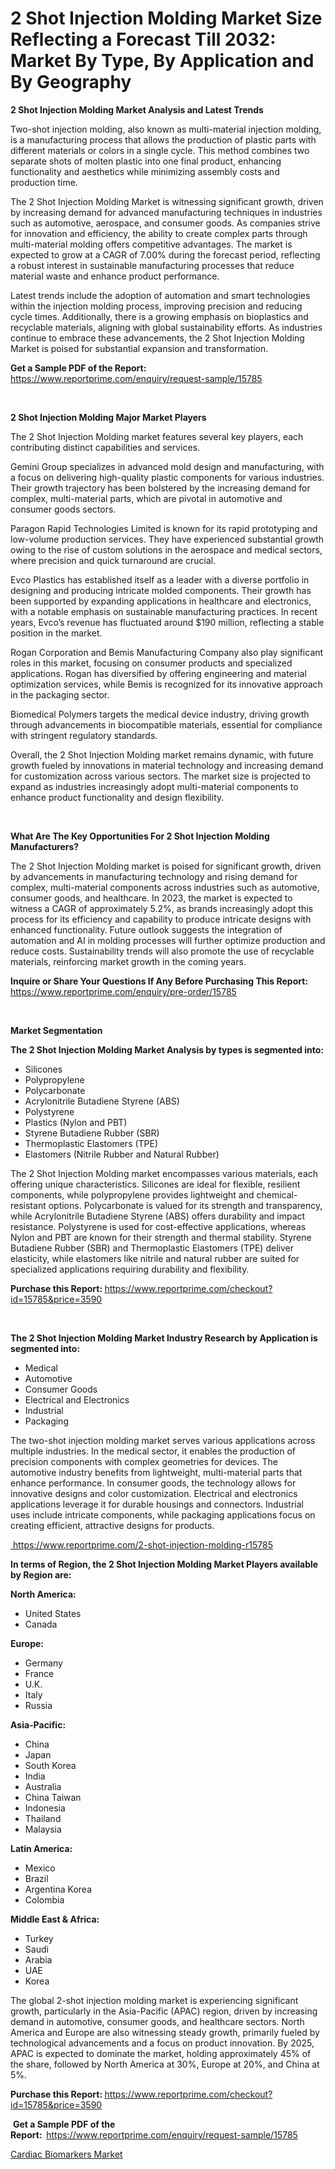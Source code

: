 <p><h1>2 Shot Injection Molding Market Size Reflecting a Forecast Till 2032: Market By Type, By Application and By Geography</h1></p><p><strong>2 Shot Injection Molding Market Analysis and Latest Trends</strong></p>
<p><p>Two-shot injection molding, also known as multi-material injection molding, is a manufacturing process that allows the production of plastic parts with different materials or colors in a single cycle. This method combines two separate shots of molten plastic into one final product, enhancing functionality and aesthetics while minimizing assembly costs and production time. </p><p>The 2 Shot Injection Molding Market is witnessing significant growth, driven by increasing demand for advanced manufacturing techniques in industries such as automotive, aerospace, and consumer goods. As companies strive for innovation and efficiency, the ability to create complex parts through multi-material molding offers competitive advantages. The market is expected to grow at a CAGR of 7.00% during the forecast period, reflecting a robust interest in sustainable manufacturing processes that reduce material waste and enhance product performance. </p><p>Latest trends include the adoption of automation and smart technologies within the injection molding process, improving precision and reducing cycle times. Additionally, there is a growing emphasis on bioplastics and recyclable materials, aligning with global sustainability efforts. As industries continue to embrace these advancements, the 2 Shot Injection Molding Market is poised for substantial expansion and transformation.</p></p>
<p><strong>Get a Sample PDF of the Report:&nbsp;</strong> <a href="https://www.reportprime.com/enquiry/request-sample/15785?utm_campaign=3354&utm_medium=2&utm_source=Github&utm_content=ia&utm_term=20032025&utm_id=2-shot-injection-molding">https://www.reportprime.com/enquiry/request-sample/15785</a></p>
<p>&nbsp;</p>
<p><strong>2 Shot Injection Molding Major Market Players</strong></p>
<p><p>The 2 Shot Injection Molding market features several key players, each contributing distinct capabilities and services. </p><p>Gemini Group specializes in advanced mold design and manufacturing, with a focus on delivering high-quality plastic components for various industries. Their growth trajectory has been bolstered by the increasing demand for complex, multi-material parts, which are pivotal in automotive and consumer goods sectors. </p><p>Paragon Rapid Technologies Limited is known for its rapid prototyping and low-volume production services. They have experienced substantial growth owing to the rise of custom solutions in the aerospace and medical sectors, where precision and quick turnaround are crucial. </p><p>Evco Plastics has established itself as a leader with a diverse portfolio in designing and producing intricate molded components. Their growth has been supported by expanding applications in healthcare and electronics, with a notable emphasis on sustainable manufacturing practices. In recent years, Evco’s revenue has fluctuated around $190 million, reflecting a stable position in the market.</p><p>Rogan Corporation and Bemis Manufacturing Company also play significant roles in this market, focusing on consumer products and specialized applications. Rogan has diversified by offering engineering and material optimization services, while Bemis is recognized for its innovative approach in the packaging sector.</p><p>Biomedical Polymers targets the medical device industry, driving growth through advancements in biocompatible materials, essential for compliance with stringent regulatory standards. </p><p>Overall, the 2 Shot Injection Molding market remains dynamic, with future growth fueled by innovations in material technology and increasing demand for customization across various sectors. The market size is projected to expand as industries increasingly adopt multi-material components to enhance product functionality and design flexibility.</p></p>
<p>&nbsp;</p>
<p><strong>What Are The Key Opportunities For 2 Shot Injection Molding Manufacturers?</strong></p>
<p><p>The 2 Shot Injection Molding market is poised for significant growth, driven by advancements in manufacturing technology and rising demand for complex, multi-material components across industries such as automotive, consumer goods, and healthcare. In 2023, the market is expected to witness a CAGR of approximately 5.2%, as brands increasingly adopt this process for its efficiency and capability to produce intricate designs with enhanced functionality. Future outlook suggests the integration of automation and AI in molding processes will further optimize production and reduce costs. Sustainability trends will also promote the use of recyclable materials, reinforcing market growth in the coming years.</p></p>
<p><strong>Inquire or Share Your Questions If Any Before Purchasing This Report:</strong> <a href="https://www.reportprime.com/enquiry/pre-order/15785?utm_campaign=3354&utm_medium=2&utm_source=Github&utm_content=ia&utm_term=20032025&utm_id=2-shot-injection-molding">https://www.reportprime.com/enquiry/pre-order/15785</a></p>
<p>&nbsp;</p>
<p><strong>Market Segmentation</strong></p>
<p><strong>The 2 Shot Injection Molding Market Analysis by types is segmented into:</strong></p>
<p><ul><li>Silicones</li><li>Polypropylene</li><li>Polycarbonate</li><li>Acrylonitrile Butadiene Styrene (ABS)</li><li>Polystyrene</li><li>Plastics (Nylon and PBT)</li><li>Styrene Butadiene Rubber (SBR)</li><li>Thermoplastic Elastomers (TPE)</li><li>Elastomers (Nitrile Rubber and Natural Rubber)</li></ul></p>
<p><p>The 2 Shot Injection Molding market encompasses various materials, each offering unique characteristics. Silicones are ideal for flexible, resilient components, while polypropylene provides lightweight and chemical-resistant options. Polycarbonate is valued for its strength and transparency, while Acrylonitrile Butadiene Styrene (ABS) offers durability and impact resistance. Polystyrene is used for cost-effective applications, whereas Nylon and PBT are known for their strength and thermal stability. Styrene Butadiene Rubber (SBR) and Thermoplastic Elastomers (TPE) deliver elasticity, while elastomers like nitrile and natural rubber are suited for specialized applications requiring durability and flexibility.</p></p>
<p><strong>Purchase this Report:&nbsp;</strong><a href="https://www.reportprime.com/checkout?id=15785&price=3590&utm_campaign=3354&utm_medium=2&utm_source=Github&utm_content=ia&utm_term=20032025&utm_id=2-shot-injection-molding">https://www.reportprime.com/checkout?id=15785&price=3590</a></p>
<p>&nbsp;</p>
<p><strong>The 2 Shot Injection Molding Market Industry Research by Application is segmented into:</strong></p>
<p><ul><li>Medical</li><li>Automotive</li><li>Consumer Goods</li><li>Electrical and Electronics</li><li>Industrial</li><li>Packaging</li></ul></p>
<p><p>The two-shot injection molding market serves various applications across multiple industries. In the medical sector, it enables the production of precision components with complex geometries for devices. The automotive industry benefits from lightweight, multi-material parts that enhance performance. In consumer goods, the technology allows for innovative designs and color customization. Electrical and electronics applications leverage it for durable housings and connectors. Industrial uses include intricate components, while packaging applications focus on creating efficient, attractive designs for products.</p></p>
<p><a href="https://www.reportprime.com/2-shot-injection-molding-r15785?utm_campaign=3354&utm_medium=2&utm_source=Github&utm_content=ia&utm_term=20032025&utm_id=2-shot-injection-molding">&nbsp;https://www.reportprime.com/2-shot-injection-molding-r15785</a></p>
<p><strong>In terms of Region, the 2 Shot Injection Molding Market Players available by Region are:</strong></p>
<p>
    <p> <strong> North America: </strong>
        <ul>
            <li>United States</li>
            <li>Canada</li>
        </ul>
        </p> 
    <p> <strong> Europe: </strong>
        <ul>
            <li>Germany</li>
            <li>France</li>
            <li>U.K.</li>
            <li>Italy</li>
            <li>Russia</li>
        </ul>
        </p> 
    <p> <strong> Asia-Pacific: </strong>
        <ul>
            <li>China</li>
            <li>Japan</li>
            <li>South Korea</li>
            <li>India</li>
            <li>Australia</li>
            <li>China Taiwan</li>
            <li>Indonesia</li>
            <li>Thailand</li>
            <li>Malaysia</li>
        </ul>
        </p> 
    <p> <strong> Latin America: </strong>
        <ul>
            <li>Mexico</li>
            <li>Brazil</li>
            <li>Argentina Korea</li>
            <li>Colombia</li>
        </ul>
        </p> 
    <p> <strong> Middle East & Africa: </strong>
        <ul>
            <li>Turkey</li>
            <li>Saudi</li>
            <li>Arabia</li>
            <li>UAE</li>
            <li>Korea</li>
        </ul>
    </p>
    </p>
<p><p>The global 2-shot injection molding market is experiencing significant growth, particularly in the Asia-Pacific (APAC) region, driven by increasing demand in automotive, consumer goods, and healthcare sectors. North America and Europe are also witnessing steady growth, primarily fueled by technological advancements and a focus on product innovation. By 2025, APAC is expected to dominate the market, holding approximately 45% of the share, followed by North America at 30%, Europe at 20%, and China at 5%.</p></p>
<p><strong>Purchase this Report: </strong><a href="https://www.reportprime.com/checkout?id=15785&price=3590&utm_campaign=3354&utm_medium=2&utm_source=Github&utm_content=ia&utm_term=20032025&utm_id=2-shot-injection-molding">https://www.reportprime.com/checkout?id=15785&price=3590</a></p>
<p>&nbsp;<strong>Get a Sample PDF of the Report:&nbsp;&nbsp;</strong><a href="https://www.reportprime.com/enquiry/request-sample/15785?utm_campaign=3354&utm_medium=2&utm_source=Github&utm_content=ia&utm_term=20032025&utm_id=2-shot-injection-molding">https://www.reportprime.com/enquiry/request-sample/15785</a></p>
<p><strong></strong></p>
<p><p><a href="https://github.com/hadshpinay/Market-Research-Report-List-1/blob/main/cardiac-biomarkers-market.md?utm_campaign=3354&utm_medium=2&utm_source=Github&utm_content=ia&utm_term=20032025&utm_id=2-shot-injection-molding">Cardiac Biomarkers Market</a></p></p>